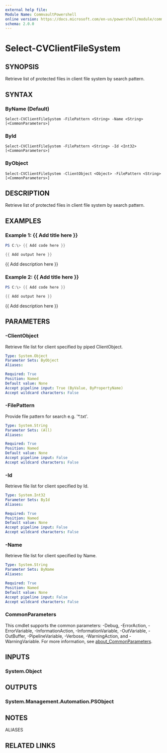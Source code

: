 ```yaml
---
external help file:
Module Name: CommvaultPowershell
online version: https://docs.microsoft.com/en-us/powershell/module/commvaultpowershell/select-cvclientfilesystem
schema: 2.0.0
---
```


# Select-CVClientFileSystem

## SYNOPSIS
Retrieve list of protected files in client file system by search pattern.

## SYNTAX

### ByName (Default)
```
Select-CVClientFileSystem -FilePattern <String> -Name <String> [<CommonParameters>]
```

### ById
```
Select-CVClientFileSystem -FilePattern <String> -Id <Int32> [<CommonParameters>]
```

### ByObject
```
Select-CVClientFileSystem -ClientObject <Object> -FilePattern <String> [<CommonParameters>]
```

## DESCRIPTION
Retrieve list of protected files in client file system by search pattern.

## EXAMPLES

### Example 1: {{ Add title here }}
```powershell
PS C:\> {{ Add code here }}

{{ Add output here }}
```

{{ Add description here }}

### Example 2: {{ Add title here }}
```powershell
PS C:\> {{ Add code here }}

{{ Add output here }}
```

{{ Add description here }}

## PARAMETERS

### -ClientObject
Retrieve file list for client specified by piped ClientObject.

```yaml
Type: System.Object
Parameter Sets: ByObject
Aliases:

Required: True
Position: Named
Default value: None
Accept pipeline input: True (ByValue, ByPropertyName)
Accept wildcard characters: False
```

### -FilePattern
Provide file pattern for search e.g.
'*.txt'.

```yaml
Type: System.String
Parameter Sets: (All)
Aliases:

Required: True
Position: Named
Default value: None
Accept pipeline input: False
Accept wildcard characters: False
```

### -Id
Retrieve file list for client specified by Id.

```yaml
Type: System.Int32
Parameter Sets: ById
Aliases:

Required: True
Position: Named
Default value: None
Accept pipeline input: False
Accept wildcard characters: False
```

### -Name
Retrieve file list for client specified by Name.

```yaml
Type: System.String
Parameter Sets: ByName
Aliases:

Required: True
Position: Named
Default value: None
Accept pipeline input: False
Accept wildcard characters: False
```

### CommonParameters
This cmdlet supports the common parameters: -Debug, -ErrorAction, -ErrorVariable, -InformationAction, -InformationVariable, -OutVariable, -OutBuffer, -PipelineVariable, -Verbose, -WarningAction, and -WarningVariable. For more information, see [about_CommonParameters](http://go.microsoft.com/fwlink/?LinkID=113216).

## INPUTS

### System.Object

## OUTPUTS

### System.Management.Automation.PSObject

## NOTES

ALIASES

## RELATED LINKS

